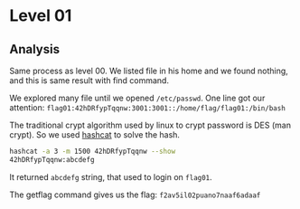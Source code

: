 # Level 01

## Analysis

Same process as level 00. We listed file in his home and we found nothing, and this is same result with find command.

We explored many file until we opened `/etc/passwd`. One line got our attention: `flag01:42hDRfypTqqnw:3001:3001::/home/flag/flag01:/bin/bash`

The traditional crypt algorithm used by linux to crypt password is DES (man crypt). So we used [hashcat](https://hashcat.net/wiki/doku.php?id=example_hashes) to solve the hash.

```bash
hashcat -a 3 -m 1500 42hDRfypTqqnw --show
42hDRfypTqqnw:abcdefg
```
It returned `abcdefg` string, that used to login on `flag01`.

The getflag command gives us the flag: `f2av5il02puano7naaf6adaaf`
